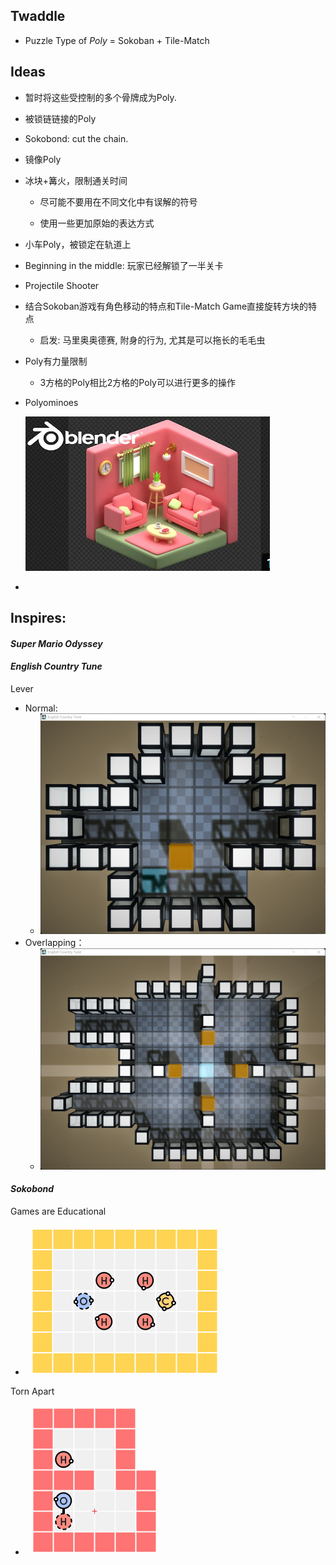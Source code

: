 ## Twaddle

- Puzzle Type of *Poly* = Sokoban + Tile-Match

## Ideas

- 暂时将这些受控制的多个骨牌成为Poly.

- 被锁链链接的Poly

- Sokobond: cut the chain.

- 镜像Poly

- 冰块+篝火，限制通关时间
  - 尽可能不要用在不同文化中有误解的符号

  - 使用一些更加原始的表达方式

- 小车Poly，被锁定在轨道上

- Beginning in the middle: 玩家已经解锁了一半关卡

- Projectile Shooter

- 结合Sokoban游戏有角色移动的特点和Tile-Match Game直接旋转方块的特点
  - 启发: 马里奥奥德赛, 附身的行为, 尤其是可以拖长的毛毛虫

- Poly有力量限制
  - 3方格的Poly相比2方格的Poly可以进行更多的操作

- Polyominoes

  ![image-20230128123827144](Game%20Design.assets/image-20230128123827144.png)

- 



## Inspires:

#### *Super Mario Odyssey*



#### *English Country Tune*

Lever
- Normal:
  - <img src="Game%20Design.assets/image-20230108122407085.png" alt="image-20230108122407085" style="zoom:50%;" />
- Overlapping：
  - <img src="Game%20Design.assets/image-20230108123617466.png" alt="image-20230108123617466" style="zoom:50%;" />



#### *Sokobond*

Games are Educational
- <img src="Game%20Design.assets/sokobond-educational.gif" alt="sokobond-educational" style="zoom:50%;" />

Torn Apart
- <img src="Game%20Design.assets/sokobond-torn_part.gif" alt="sokobond-torn_part" style="zoom:50%;" />

